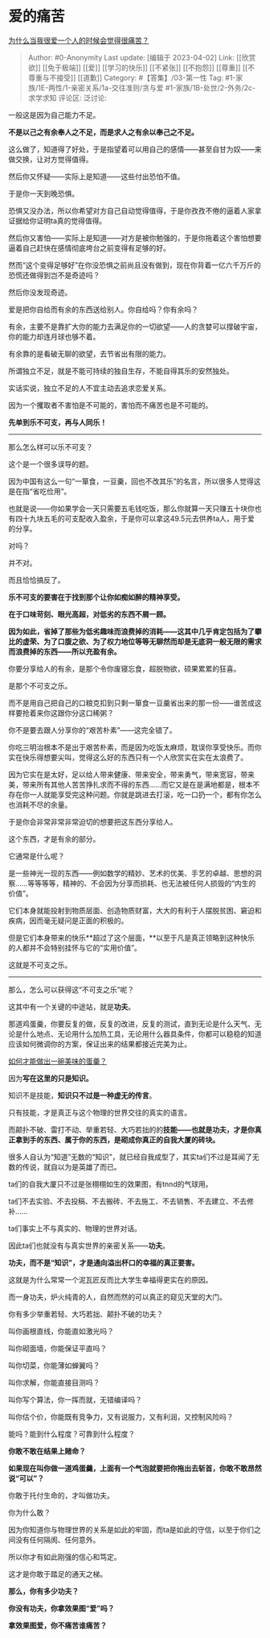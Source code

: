 # 爱的痛苦
[为什么当我很爱一个人的时候会觉得很痛苦？](https://www.zhihu.com/question/418006057/answer/1827778336)

> Author: #0-Anonymity
> Last update: [编辑于 2023-04-02]
> Link: [[欣赏欲]] [[免于极端]] [[爱]] [[学习的快乐]] [[不紧张]] [[不抱怨]] [[尊重]] [[不尊重与不接受]] [[道歉]]
> Category: #【答集】/03-第一性
> Tag: #1-家族/1E-两性/1-亲密关系/1a-交往准则/贪与爱 #1-家族/1B-处世/2-外务/2c-求学求知
> 评论区:
> 泛讨论:

一般这是因为自己能力不足。

**不是以己之有余奉人之不足，而是求人之有余以奉己之不足。**

这么做了，知道得了好处，于是指望着可以用自己的感情——甚至自甘为奴——来做交换，让对方觉得值得。

然后你又怀疑——实际上是知道——这些付出恐怕不值。

于是你一天到晚恐惧。

恐惧又没办法，所以你希望对方自己自动觉得值得，于是你孜孜不倦的逼着人家拿证据给你证明ta真的觉得值得。

然后你又害怕——实际上是知道——对方是被你勉强的，于是你拖着这个害怕想要逼着自己赶快在感情彻底垮台之前变得有足够的好。

然而“这个变得足够好”在你没恐惧之前尚且没有做到，现在你背着一亿六千万斤的恐慌还做得到岂不是奇迹吗？

然后你没发现奇迹。

  

爱是把你自给而有余的东西送给别人。你自给吗？你有余吗？

有余，主要不是靠扩大你的能力去满足你的一切欲望——人的贪婪可以撑破宇宙，你的能力却连月球也够不着。

有余靠的是看破无聊的欲望，去节省出有限的能力。

所谓独立不足，就是不能可持续的独自生存，不能自得其乐的安然独处。

实话实说，独立不足的人不宜主动去追求恋爱关系。

因为一个攫取者不害怕是不可能的，害怕而不痛苦也是不可能的。

**先单到乐不可支，再与人同乐！**

---

那么怎么样可以乐不可支？

这个是一个很多误导的题。

因为中国有这么一句“一箪食，一豆羹，回也不改其乐”的名言，所以很多人觉得这是在指“省吃俭用”。

也就是说——你如果学会一天只需要五毛钱吃饭，那么你就算一天只赚五十块你也有四十九块五毛的可支配收入盈余，于是你可以拿这49.5元去供养ta人，用于爱的分享。

对吗？

并不对。

而且恰恰搞反了。

**乐不可支的要害在于找到那个让你如痴如醉的精神享受。**

**在于口味苛刻、眼光高超，对低劣的东西不屑一顾。**

**因为如此，省掉了那些为低劣趣味而浪费掉的消耗——这其中几乎肯定包括为了攀比的虚荣、为了口腹之欲、为了权力地位等等无聊然而却是无底洞一般无限的需求而浪费掉的东西——所以充盈有余。**

你要分享给人的有余，是那个令你废寝忘食，超脱物欲，硕果累累的狂喜。

是那个不可支之乐。

而不是用自己把自己的口粮克扣到只剩一箪食一豆羹省出来的那一份——谁苦成这样要抢着来你这跟你分这口稀粥？

你不是要去跟人分享你的“艰苦朴素”——这完全错了。

你吃三明治根本不是出于艰苦朴素，而是因为吃饭太麻烦，耽误你享受快乐。而你实在快乐得想要尖叫，觉得这么好的东西只有一个人欣赏实在实在太浪费了。

因为它实在是太好，足以给人带来健康、带来安全，带来勇气，带来宽容，带来美，带来所有其他人苦苦挣扎求而不得的东西……而它又是在是满地都是，根本不存在你一人就能享受完这种问题。你就是跳进去打滚，吃一口扔一个，都有你怎么也消耗不尽的余量。

于是你会非常非常非常迫切的想要把这东西分享给人。

这个东西，才是有余的部分。

它通常是什么呢？

是一些神光一现的东西——例如数学的精妙、艺术的优美、手艺的卓越、思想的洞察……等等等等，精神的、不会因为分享而损耗、也无法被任何人损毁的“内生的价值”。

它们本身就能投射到物质层面、创造物质财富，大大的有利于人摆脱贫困、窘迫和疾病，因而毫无疑问是正面的积极的。

但是它们本身带来的快乐**超过了这个层面，**以至于凡是真正领略到这种快乐的人都并不会特别挂怀与它的“实用价值”。

这就是不可支之乐。

---

那么，怎么可以获得这“不可支之乐”呢？

这其中有一个关键的中途站，就是**功夫**。

那道鸡蛋羹，你要反复的做，反复的改进，反复的测试，直到无论是什么天气、无论是什么地点、无论用什么加热工具，无论用什么器具条件，你都可以稳稳的知道应该如何微调你的方案，保证出来的结果都接近完美为止。

[如何才能做出一碗美味的蛋羹？](https://www.zhihu.com/question/315035483/answer/1789846187)

因为**写在这里的只是知识。**

知识不是技能，**知识只不过是一种虚无的传言**。

只有技能，才是真正与这个物理的世界交往的真实的语言。

而颠扑不破、雷打不动、举重若轻、大巧若拙的的**技能——**也就是**功夫，才是你真正拿到手的东西、属于你的东西，是砌成你真正的自我大厦的砖块。**

很多人自认为“知道”无数的“知识”，就已经自我成型了，其实ta们不过是耳闻了无数的传说，就自以为是英雄了而已。

ta们的自我大厦只不过是张栩栩如生的效果图，有tnnd的气球用。

ta们不去实验、不去投稿、不去搬砖、不去施工、不去销售、不去建立、不去修补……

ta们事实上不与真实的、物理的世界对话。

因此ta们也就没有与真实世界的亲密关系——**功夫**。

**功夫，而不是“知识”，才是通向溢出杯口的幸福的真正要害。**

这就是为什么常常一个泥瓦匠反而比大学生幸福得更实在的原因。

而一身功夫，炉火纯青的人，自然而然的可以真正的窥见天堂的大门。

你有多少举重若轻、大巧若拙、颠扑不破的功夫？

叫你画根直线，你能直如激光吗？

叫你砌面墙，你能保证平直吗？

叫你切菜，你能薄如蝉翼吗？

叫你求解，你能直接目测吗？

叫你写个算法，你一挥而就，无错编译吗？

叫你估个价，你能既有竞争力，又有说服力，又有利润，又控制风险吗？

能吗？能到什么程度？可靠到什么程度？

**你敢不敢在结果上赌命？**

**如果现在叫你做一道鸡蛋羹，上面有一个气泡就要把你拖出去斩首，你敢不敢昂然说“可以”？**

你敢于托付生命的，才叫做功夫。

你为什么敢？

因为你知道你与物理世界的关系是如此的牢固，而ta是如此的守信，以至于你们之间没有任何隔阂、任何意外。

所以你才有如此刚强的信心和笃定。

这才是你敢于踏足的通天之梯。

**那么，你有多少功夫？**

  

**你没有功夫，你拿效果图“爱”吗？**

**拿效果图爱，你不痛苦谁痛苦？**
